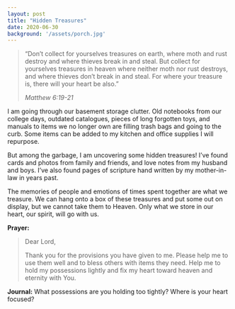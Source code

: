 ```yaml
---
layout: post
title: "Hidden Treasures"
date: 2020-06-30
background: '/assets/porch.jpg'
---
```

  
> “Don’t collect for yourselves treasures on earth, where moth and rust destroy and where thieves break in and steal. But collect for yourselves treasures in heaven where neither moth nor rust destroys, and where thieves don’t break in and steal. For where your treasure is, there will your heart be also.”
> 
> *Matthew 6:19-21*

I am going through our basement storage clutter. Old notebooks from our college days, outdated catalogues, pieces of long forgotten toys, and manuals to items we no longer own are filling trash bags and going to the curb. Some items can be added to my kitchen and office supplies I will repurpose.

But among the garbage, I am uncovering some hidden treasures! I’ve found cards and photos from family and friends, and love notes from my husband and boys. I’ve also found pages of scripture hand written by my mother-in-law in years past.

The memories of people and emotions of times spent together are what we treasure. We can hang onto a box of these treasures and put some out on display, but we cannot take them to Heaven. Only what we store in our heart, our spirit, will go with us.

**Prayer:**
> Dear Lord,
> 
> Thank you for the provisions you have given to me. Please help me to use them well and to bless others with items they need. Help me to hold my possessions lightly and fix my heart toward heaven and eternity with You.

**Journal:** 
What possessions are you holding too tightly? Where is your heart focused?  

